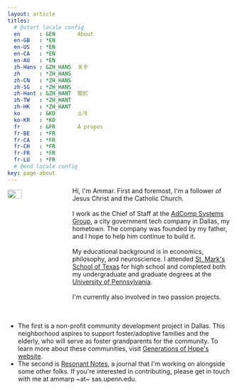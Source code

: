 ```yaml
---
layout: article
titles:
  # @start locale config
  en      : &EN       About
  en-GB   : *EN
  en-US   : *EN
  en-CA   : *EN
  en-AU   : *EN
  zh-Hans : &ZH_HANS  关于
  zh      : *ZH_HANS
  zh-CN   : *ZH_HANS
  zh-SG   : *ZH_HANS
  zh-Hant : &ZH_HANT  關於
  zh-TW   : *ZH_HANT
  zh-HK   : *ZH_HANT
  ko      : &KO       소개
  ko-KR   : *KO
  fr      : &FR       À propos
  fr-BE   : *FR
  fr-CA   : *FR
  fr-CH   : *FR
  fr-FR   : *FR
  fr-LU   : *FR
  # @end locale config
key: page-about
---
```


<style>
      .container {
        display: flex;
        flex-wrap: wrap;
        width: 100%;
      }

      h3 {
        width: 100%;
      }

      .page-pic {
        margin: 0 20px 0 0;
        max-width: 200px;
      }

      .container .page-pic+p {
        flex: 1;
        position: relative;
        top: -20px
      }
</style>


<div class="container">
      <img src="https://i.imgur.com/IDvVFSP.jpg" width="25%" height="25%" class="page-pic">
      <p>Hi, I'm Ammar. First and foremost, I'm a follower of Jesus Christ and the Catholic Church.
      <br> <br>
      I work as the Chief of Staff at the <a href="adcompsystems.com">AdComp Systems Group</a>, a city government tech company in Dallas, my hometown. The company was founded by my father, and I hope to help him continue to build it.
      <br> <br>
      My educational background is in economics, philosophy, and neuroscience. I attended <a href="smtexas.org">St. Mark's School of Texas</a> for high school and completed both my undergraduate and graduate degrees at the <a href="upenn.edu">University of Pennsylvania</a>.
      <br> <br>
      I'm currently also involved in two passion projects. 
      <ul>
        <li>The first is a non-profit community development project in Dallas. This neighborhood aspires to support foster/adoptive families and the elderly, who will serve as foster grandparents for the community. To learn more about these communities, visit <a href="https://ghdc.generationsofhope.org/">Generations of Hope's website</a>.</li>
        <li>The second is <a href="resonantnotes.com">Resonant Notes</a>, a journal that I'm working on alongside some other folks. If you're interested in contributing, please get in touch with me at ammarp ~at~ sas.upenn.edu.</li>
      </ul>
      </p>
</div>




